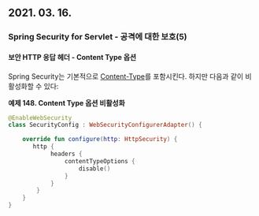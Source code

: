 ## 2021. 03. 16.

### Spring Security for Servlet - 공격에 대한 보호(5)

#### 보안 HTTP 응답 헤더 - Content Type 옵션

Spring Security는 기본적으로 [Content-Type][spring-security-content-type-header]를 포함시킨다. 하지만 다음과 같이 비활성화할 수 있다:

**예제 148. Content Type 옵션 비활성화**

```kotlin
@EnableWebSecurity
class SecurityConfig : WebSecurityConfigurerAdapter() {

    override fun configure(http: HttpSecurity) {
       http {
            headers {
                contentTypeOptions {
                    disable()
                }
            }
        }
    }
}
```



[spring-security-content-type-header]: https://docs.spring.io/spring-security/site/docs/5.4.1/reference/html5/#headers-content-type-options
